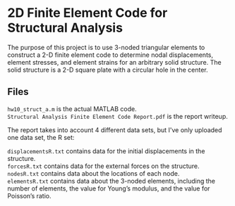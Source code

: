 # 2D Finite Element Code for Structural Analysis
The purpose of this project is to use 3-noded triangular elements to construct a 2-D finite 
element code to determine nodal displacements, element stresses, and element strains for an arbitrary 
solid structure. The solid structure is a 2-D square plate with a circular hole in the center.

## Files
`hw10_struct_a.m` is the actual MATLAB code.  
`Structural Analysis Finite Element Code Report.pdf` is the report writeup.  

The report takes into account 4 different data sets, but I've only uploaded one data set, the R set:  

`displacementsR.txt` contains data for the initial displacements in the structure.  
`forcesR.txt` contains data for the external forces on the structure.  
`nodesR.txt` contains data about the locations of each node.  
`elementsR.txt` contains data about the 3-noded elements, including the number of elements, the value for Young’s modulus, and the value for 
Poisson’s ratio.
